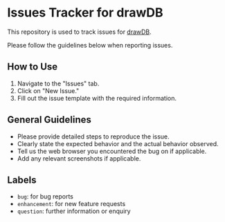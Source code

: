 # Issues Tracker for drawDB

This repository is used to track issues for [drawDB](https://drawdb.vercel.app/). 

Please follow the guidelines below when reporting issues.

## How to Use

1. Navigate to the "Issues" tab.
2. Click on "New Issue."
3. Fill out the issue template with the required information.

## General Guidelines

- Please provide detailed steps to reproduce the issue.
- Clearly state the expected behavior and the actual behavior observed.
- Tell us the web browser you encountered the bug on if applicable.
- Add any relevant screenshots if applicable.

## Labels

- `bug`: for bug reports
- `enhancement`: for new feature requests
- `question`: further information or enquiry
